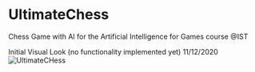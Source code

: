 # UltimateChess
Chess Game with AI for the Artificial Intelligence for Games course @IST

Initial Visual Look (no functionality implemented yet) 11/12/2020
![UltimateCHess](https://user-images.githubusercontent.com/44201826/101941851-7a917c00-3be0-11eb-9108-94fe6cad2e18.PNG)
